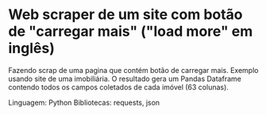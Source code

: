 # Web scraper de um site com botão de "carregar mais" ("load more" em inglês)

Fazendo scrap de uma pagina que contém botão de carregar mais. 
Exemplo usando site de uma imobiliária.
O resultado gera um Pandas Dataframe contendo todos os campos coletados de cada imóvel (63 colunas).

Linguagem: Python
Bibliotecas: requests, json
